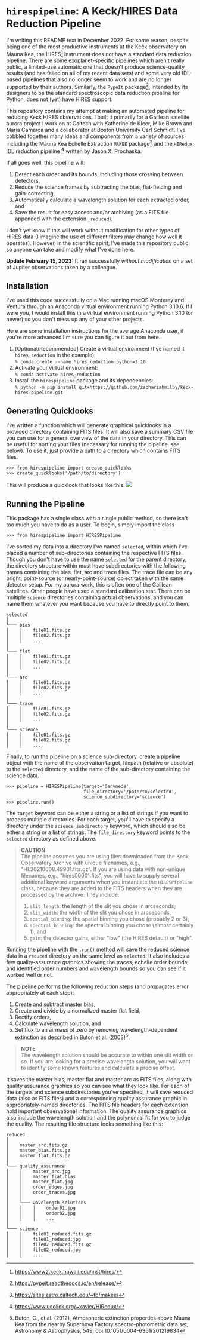 # `hirespipeline`: A Keck/HIRES Data Reduction Pipeline
I'm writing this README text in December 2022. For some reason, despite being 
one of the most productive instruments at the Keck observatory on Mauna Kea, 
the HIRES[^2] instrument does not have a standard data reduction pipeline. 
There are some exoplanet-specific pipelines which aren't really public, a 
limited-use automatic one that doesn't produce science-quality results (and has 
failed on all of my recent data sets) and some very old IDL-based pipelines 
that also no longer seem to work and are no longer supported by their authors. 
Similarly, the ``PypeIt`` package[^1], intended by its designers to be the 
standard spectroscopic data reduction pipeline for Python, does not (yet) have 
HIRES support.

This repository contains my attempt at making an automated pipeline for 
reducing Keck HIRES observations. I built it primarily for a Galilean satellite 
aurora project I work on at Caltech with Katherine de Kleer, Mike Brown and 
Maria Camarca and a collaborator at Boston University Carl Schmidt. I've 
cobbled together many ideas and components from a variety of sources including 
the Mauna Kea Echelle Extraction ``MAKEE`` package[^3] and the ``HIRedux`` IDL 
reduction pipeline [^4] written by Jason X. Prochaska.

If all goes well, this pipeline will:
1. Detect each order and its bounds, including those crossing between
   detectors,
2. Reduce the science frames by subtracting the bias, flat-fielding and
   gain-correcting,
3. Automatically calculate a wavelength solution for each extracted order, and
4. Save the result for easy access and/or archiving (as a FITS file appended 
   with the extension `_reduced`).

I don't yet know if this will work without modification for other types of 
HIRES data (I imagine the use of different filters may change how well it 
operates). However, in the scientific spirit, I've made this repository public 
so anyone can take and modify what I've done here.

**Update February 15, 2023:** It ran successfully *without modification* on a 
set of Jupiter observations taken by a colleague.

[^1]: https://pypeit.readthedocs.io/en/release/
[^2]: https://www2.keck.hawaii.edu/inst/hires/
[^3]: https://sites.astro.caltech.edu/~tb/makee/
[^4]: https://www.ucolick.org/~xavier/HIRedux/

## Installation
I've used this code successfully on a Mac running macOS Monterey and Ventura 
through an Anaconda virtual environment running Python 3.10.6. If I were you, I 
would install this in a virtual environment running Python 3.10 (or newer) so 
you don't mess up any of your other projects.

Here are some installation instructions for the average Anaconda user, if 
you're more advanced I'm sure you can figure it out from here.
1. \[Optional/Recommended\] Create a virtual environment (I've named it
   `hires_reduction` in the example):<br>
   `% conda create --name hires_reduction python=3.10`
2. Activate your virtual environment:<br>
    `% conda activate hires_reduction`
3. Install the `hirespipeline` package and its dependencies:<br>
    `% python -m pip install git+https://github.com/zachariahmilby/keck-hires-pipeline.git`

## Generating Quicklooks
I've written a function which will generate graphical quicklooks in a provided
directory containing FITS files. It will also save a summary CSV file you can
use for a general overview of the data in your directory. This can be useful 
for sorting your files (necessary for running the pipeline, see below). To use 
it, just provide a path to a directory which contains FITS files.
```
>>> from hirespipeline import create_quicklooks
>>> create_quicklooks('/path/to/directory')
```
This will produce a quicklook that looks like this:
![](hirespipeline/anc/example_quicklook.jpg)

## Running the Pipeline
This package has a single class with a single public method, so there isn't too
much you have to do as a user. To begin, simply import the class
```
>>> from hirespipeline import HIRESPipeline
```
I've sorted my data into a directory I've named `selected`, within which I've 
placed a number of sub-directories containing the respective FITS files. Though 
you don't have to use the name `selected` for the parent directory, the 
directory structure within must have subdirectories with the following names 
containing the bias, flat, arc and trace files. The trace file can be any 
bright, point-source (or nearly-point-source) object taken with the same
detector setup. For my aurora work, this is often one of the Galilean 
satellites. Other people have used a standard calibration star. There can be 
multiple `science` directories containing actual observations, and you can name 
them whatever you want because you have to directly point to them. 
```
selected
│
└─── bias
│    │    file01.fits.gz
│    │    file02.fits.gz
│    │    ...
│   
└─── flat
│    │    file01.fits.gz
│    │    file02.fits.gz
│    │    ...
│   
└─── arc
│    │    file01.fits.gz
│    │    file02.fits.gz
│    │    ...
│
└─── trace
│    │    file01.fits.gz
│    │    file02.fits.gz
│    │    ...
│
└─── science
│    │    file01.fits.gz
│    │    file02.fits.gz
│    │    ...
```
Finally, to run the pipeline on a science sub-directory, create a pipeline 
object with the name of the observation target, filepath (relative or absolute) 
to the `selected` directory, and the name of the sub-directory containing the 
science data.
```
>>> pipeline = HIRESPipeline(target='Ganymede', 
                             file_directory='/path/to/selected',
                             science_subdirectory='science')
>>> pipeline.run()
```
The `target` keyword can be either a string or a list of strings if you want
to process multiple directories. For each target, you'll have to specify a 
directory under the `science_subdirectory` keyword, which should also be either
a string or a list of strings. The `file_directory` keyword points to the 
`selected` directory as defined above.

> **CAUTION**<br>
> The pipeline assumes you are using files downloaded from the Keck Observatory
> Archive with unique filenames, e.g., "HI.20210608.49901.fits.gz". If you are
> using data with non-unique filenames, e.g., "hires00001.fits", you will have 
> to supply several additional keyword arguments when you instantiate the 
> `HIRESPipeline` class, because they are added to the FITS headers when they
> are processed by the archive. They include:
> 1. `slit_length`: the length of the slit you chose in arcseconds,
> 2. `slit_width`: the width of the slit you chose in arcseconds,
> 3. `spatial_binning`: the spatial binning you chose (probably 2 or 3),
> 4. `spectral_binning`: the spectral binning you chose (almost certainly 1), 
>     and
> 5. `gain`: the detector gains, either "low" (the HIRES default) or "high".

Running the pipeline with the `.run()` method will save the reduced science 
data in a `reduced` directory on the same level as `selected`. It also includes 
a few quality-assurance graphics showing the traces, echelle order bounds, and 
identified order numbers and wavelength bounds so you can see if it worked well 
or not.

The pipeline performs the following reduction steps (and propagates error 
appropriately at each step):
1. Create and subtract master bias,
2. Create and divide by a normalized master flat field,
3. Rectify orders,
4. Calculate wavelength solution, and
5. Set flux to an airmass of zero by removing wavelength-dependent extinction 
   as described in Buton et al. (2003)[^5].

> **NOTE**<br>
> The wavelength solution should be accurate to within one slit width or so. If
> you are looking for a precise wavelength solution, you will want to identify 
> some known features and calculate a precise offset.

It saves the master bias, master flat and master arc as FITS files, along with
quality assurance graphics so you can see what they look like. For each of the
targets and science subdirectories you've specified, it will save reduced data
(also as FITS files) and a corresponding quality assurance graphic in 
appropriately-named directories. The FITS file headers for each extension hold 
important observational information. The quality assurance graphics also 
include the wavelength solution and the polynomial fit for you to judge the 
quality. The resulting file structure looks something like this:

```
reduced
│
│    master_arc.fits.gz
│    master_bias.fits.gz
│    master_flat.fits.gz
│
└─── quality_assurance
│    │    master_arc.jpg
│    │    master_flat.bias
│    │    master_flat.jpg
│    │    order_edges.jpg
│    │    order_traces.jpg
│    │
│    └─── wavelength_solutions
│    │    │    order01.jpg
│    │    │    order02.jpg
│    │    │    ...
│
└─── science
│    │    file01_reduced.fits.gz
│    │    file01_reduced.jpg
│    │    file02_reduced.fits.gz
│    │    file02_reduced.jpg
│    │    ...
```

[^5]: Buton, C., et al. (2012), Atmospheric extinction properties above Mauna 
      Kea from the nearby Supernova Factory spectro-photometric data set, 
      Astronomy & Astrophysics, 549, doi:10.1051/0004-6361/201219834
